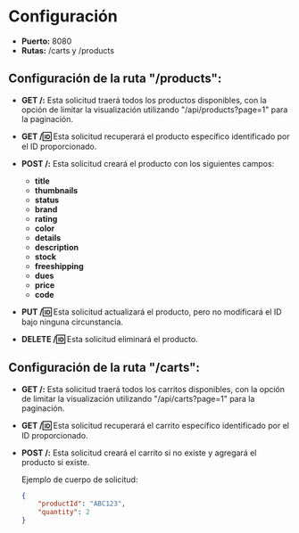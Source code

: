 # Configuración

- **Puerto:** 8080
- **Rutas:** /carts y /products

## Configuración de la ruta "/products":

- **GET /:** Esta solicitud traerá todos los productos disponibles, con la opción de limitar la visualización utilizando "/api/products?page=1" para la paginación.

- **GET /:id:** Esta solicitud recuperará el producto específico identificado por el ID proporcionado.

- **POST /:** Esta solicitud creará el producto con los siguientes campos:

  - **title**
  - **thumbnails**
  - **status**
  - **brand**
  - **rating**
  - **color**
  - **details**
  - **description**
  - **stock**
  - **freeshipping**
  - **dues**
  - **price**
  - **code**

- **PUT /:id:** Esta solicitud actualizará el producto, pero no modificará el ID bajo ninguna circunstancia.

- **DELETE /:id:** Esta solicitud eliminará el producto.

## Configuración de la ruta "/carts":

- **GET /:** Esta solicitud traerá todos los carritos disponibles, con la opción de limitar la visualización utilizando "/api/carts?page=1" para la paginación.

- **GET /:id:** Esta solicitud recuperará el carrito específico identificado por el ID proporcionado.

- **POST /:** Esta solicitud creará el carrito si no existe y agregará el producto si existe.

  Ejemplo de cuerpo de solicitud:

  ```json
  {
      "productId": "ABC123",
      "quantity": 2
  }
